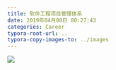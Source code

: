 ```yaml
---
title: 软件工程项目管理体系
date: 2019年04月08日 00:27:43
categories: Career
typora-root-url: ..
typora-copy-images-to: ../images
---
```


![](/images/20190401095950664.png)
